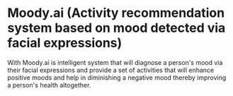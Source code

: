 # Moody.ai (Activity recommendation system based on mood detected via facial expressions)

With Moody.ai is intelligent system that will diagnose a person's mood via their facial expressions and provide a set of activities that will enhance positive moods and help in diminishing a negative mood thereby improving a person's health altogether.